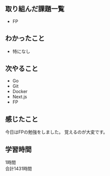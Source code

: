 ## 取り組んだ課題一覧
- FP

## わかったこと
- 特になし

## 次やること
- Go
- Git
- Docker
- Next.js
- FP

## 感じたこと
今日はFPの勉強をしました。
覚えるのが大変です。

## 学習時間
1時間<br />
合計1431時間
